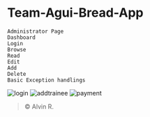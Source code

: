 # Team-Agui-Bread-App

 ```
 Administrator Page
 Dashboard
 Login
 Browse
 Read
 Edit
 Add
 Delete
 Basic Exception handlings
```
![login](https://user-images.githubusercontent.com/108253315/213421843-a28ffb94-0b69-486b-b999-992b3ddc90bd.png)
![addtrainee](https://user-images.githubusercontent.com/108253315/213421884-e0c3c60e-c294-4b5a-8144-642957f32d7a.png)
![payment](https://user-images.githubusercontent.com/108253315/213421901-807c6103-db6c-4898-91e5-2dca7df28fd4.png)




>    © Alvin R.
